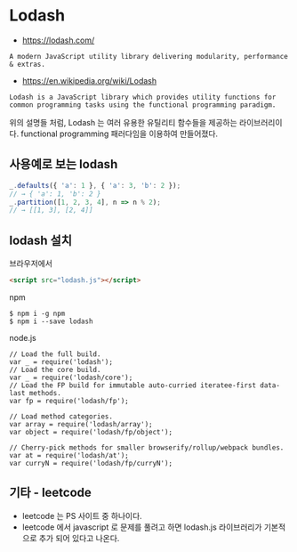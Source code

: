 # Lodash
* https://lodash.com/
```
A modern JavaScript utility library delivering modularity, performance & extras.
```

* https://en.wikipedia.org/wiki/Lodash
```
Lodash is a JavaScript library which provides utility functions for common programming tasks using the functional programming paradigm.
```

위의 설명들 처럼, Lodash 는 여러 유용한 유틸리티 함수들을 제공하는 라이브러리이다. functional programming 패러다임을 이용하여 만들어졌다.

## 사용예로 보는 lodash
```javascript
_.defaults({ 'a': 1 }, { 'a': 3, 'b': 2 });
// → { 'a': 1, 'b': 2 }
_.partition([1, 2, 3, 4], n => n % 2);
// → [[1, 3], [2, 4]]
```

## lodash 설치
브라우저에서
```html
<script src="lodash.js"></script>
```

npm
```
$ npm i -g npm
$ npm i --save lodash
```

node.js
```
// Load the full build.
var _ = require('lodash');
// Load the core build.
var _ = require('lodash/core');
// Load the FP build for immutable auto-curried iteratee-first data-last methods.
var fp = require('lodash/fp');
 
// Load method categories.
var array = require('lodash/array');
var object = require('lodash/fp/object');
 
// Cherry-pick methods for smaller browserify/rollup/webpack bundles.
var at = require('lodash/at');
var curryN = require('lodash/fp/curryN');
```

## 기타 - leetcode
* leetcode 는 PS 사이트 중 하나이다.
* leetcode 에서 javascript 로 문제를 풀려고 하면 lodash.js 라이브러리가 기본적으로 추가 되어 있다고 나온다.
